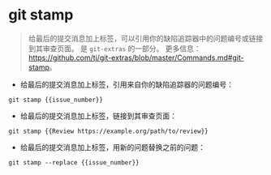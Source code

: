 # git stamp

> 给最后的提交消息加上标签，可以引用你的缺陷追踪器中的问题编号或链接到其审查页面。
> 是 `git-extras` 的一部分。
> 更多信息：<https://github.com/tj/git-extras/blob/master/Commands.md#git-stamp>。

- 给最后的提交消息加上标签，引用来自你的缺陷追踪器的问题编号：

`git stamp {{issue_number}}`

- 给最后的提交消息加上标签，链接到其审查页面：

`git stamp {{Review https://example.org/path/to/review}}`

- 给最后的提交消息加上标签，用新的问题替换之前的问题：

`git stamp --replace {{issue_number}}`